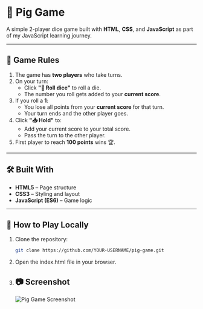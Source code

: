 # 🎲 Pig Game

A simple 2-player dice game built with **HTML**, **CSS**, and **JavaScript** as part of my JavaScript learning journey.  

---

## 📜 Game Rules
1. The game has **two players** who take turns.
2. On your turn:
   - Click **"🎲 Roll dice"** to roll a die.
   - The number you roll gets added to your **current score**.
3. If you roll a **1**:
   - You lose all points from your **current score** for that turn.
   - Your turn ends and the other player goes.
4. Click **"📥 Hold"** to:
   - Add your current score to your total score.
   - Pass the turn to the other player.
5. First player to reach **100 points** wins 🏆.

---

## 🛠️ Built With
- **HTML5** – Page structure
- **CSS3** – Styling and layout
- **JavaScript (ES6)** – Game logic

---

## 🚀 How to Play Locally
1. Clone the repository:
   ```bash
   git clone https://github.com/YOUR-USERNAME/pig-game.git
2. Open the index.html file in your browser.

3. ## 📷 Screenshot
   ![Pig Game Screenshot](starter/screenshot.png)

